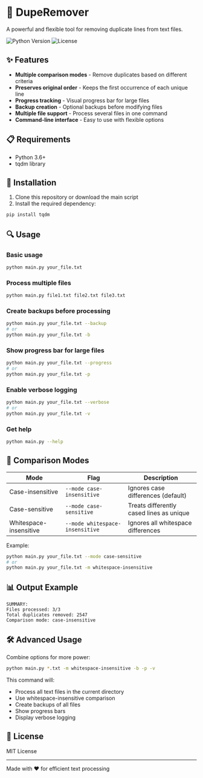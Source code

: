 # 🧹 DupeRemover

A powerful and flexible tool for removing duplicate lines from text files.

![Python Version](https://img.shields.io/badge/python-3.6+-blue.svg)
![License](https://img.shields.io/badge/license-MIT-green.svg)

## ✨ Features

- **Multiple comparison modes** - Remove duplicates based on different criteria
- **Preserves original order** - Keeps the first occurrence of each unique line
- **Progress tracking** - Visual progress bar for large files
- **Backup creation** - Optional backups before modifying files
- **Multiple file support** - Process several files in one command
- **Command-line interface** - Easy to use with flexible options

## 📋 Requirements

- Python 3.6+
- tqdm library

## 🚀 Installation

1. Clone this repository or download the main script
2. Install the required dependency:

```bash
pip install tqdm
```

## 🔍 Usage

### Basic usage

```bash
python main.py your_file.txt
```

### Process multiple files

```bash
python main.py file1.txt file2.txt file3.txt
```

### Create backups before processing

```bash
python main.py your_file.txt --backup
# or
python main.py your_file.txt -b
```

### Show progress bar for large files

```bash
python main.py your_file.txt --progress
# or
python main.py your_file.txt -p
```

### Enable verbose logging

```bash
python main.py your_file.txt --verbose
# or
python main.py your_file.txt -v
```

### Get help

```bash
python main.py --help
```

## 🔄 Comparison Modes

| Mode                   | Flag                            | Description                              |
| ---------------------- | ------------------------------- | ---------------------------------------- |
| Case-insensitive       | `--mode case-insensitive`       | Ignores case differences (default)       |
| Case-sensitive         | `--mode case-sensitive`         | Treats differently cased lines as unique |
| Whitespace-insensitive | `--mode whitespace-insensitive` | Ignores all whitespace differences       |

Example:

```bash
python main.py your_file.txt --mode case-sensitive
# or
python main.py your_file.txt -m whitespace-insensitive
```

## 📊 Output Example

```
SUMMARY:
Files processed: 3/3
Total duplicates removed: 2547
Comparison mode: case-insensitive
```

## 🛠️ Advanced Usage

Combine options for more power:

```bash
python main.py *.txt -m whitespace-insensitive -b -p -v
```

This command will:

- Process all text files in the current directory
- Use whitespace-insensitive comparison
- Create backups of all files
- Show progress bars
- Display verbose logging

## 📝 License

MIT License

---

Made with ❤️ for efficient text processing
